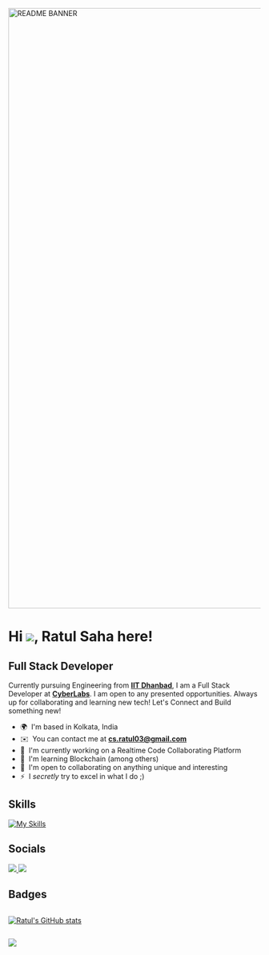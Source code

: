 <p align=”center”>
  <img width="1200" alt="README BANNER" src="https://github.com/Ratul-Saha-003/Ratul-Saha-003/assets/118868981/e1c56bdd-9200-46bd-966b-a01332078864">

</p>

Hi ![](https://user-images.githubusercontent.com/18350557/176309783-0785949b-9127-417c-8b55-ab5a4333674e.gif), Ratul Saha here!
==================================================================================================================================

Full Stack Developer
--------------------


Currently pursuing Engineering from [**IIT Dhanbad**](https://www.iitism.ac.in/), I am a Full Stack Developer at [**CyberLabs**](https://cyberlabs.club/). I am open to any presented opportunities. Always up for collaborating and learning new tech! Let's Connect and Build something new!

* 🌍  I'm based in Kolkata, India
* ✉️  You can contact me at [**cs.ratul03@gmail.com**](mailto:cs.ratul03@gmail.com)
* 🚀  I'm currently working on a Realtime Code Collaborating Platform
* 🧠  I'm learning Blockchain (among others)
* 🤝  I'm open to collaborating on anything unique and interesting
* ⚡  I *secretly* try to excel in what I do ;)


Skills
--------------------

[![My Skills](https://skillicons.dev/icons?i=js,ts,python,react,redux,vite,nextjs,angular,tailwind,materialui,nodejs,express,flask,fastapi,mongodb,mysql,firebase,git,figma&theme=dark&perline=12)](https://skillicons.dev)

Socials
--------------------

<p align="left">
  <a href="https://github.com/Ratul-Saha-003/">
    <img src="https://skillicons.dev/icons?i=github" />
  </a>
  <a href="https://www.linkedin.com/in/ratul-saha-047066254/">
    <img src="https://skillicons.dev/icons?i=linkedin" />
  </a>
</p>

Badges
--------------------
<div markdown="1" style="display: flex;" align="left">
  
  [![Ratul's GitHub stats](https://github-readme-stats.vercel.app/api?username=Ratul-Saha-003&show_icons=true&theme=github_dark&hide=stars)](https://github.com/anuraghazra/github-readme-stats#gh-dark-mode-only)

</div>

![](https://komarev.com/ghpvc/?username=Ratul-Saha-003&label=Page+Visitors&style=for-the-badge)
